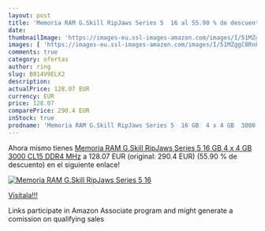 ```yaml
---
layout: post
title: 'Memoria RAM G.Skill RipJaws Series 5  16 al 55.90 % de descuento'
date: 
thumbnailImage: 'https://images-eu.ssl-images-amazon.com/images/I/51MZggC8RnL._SL200_.jpg'
images: [ 'https://images-eu.ssl-images-amazon.com/images/I/51MZggC8RnL._SL200_.jpg' ]
comments: true
category: ofertas
author: ring
slug: B014V9ELX2
description:
actualPrice: 128.07 EUR
currency: EUR
price: 128.07
comparePrice: 290.4 EUR
inStock: true
prodname: 'Memoria RAM G.Skill RipJaws Series 5  16 GB  4 x 4 GB  3000 CL15 DDR4  MHz'
---
```


Ahora mismo tienes [Memoria RAM G.Skill RipJaws Series 5  16 GB  4 x 4 GB  3000 CL15 DDR4  MHz](https://www.amazon.es/dp/B014V9ELX2/?tag=tolees-21) a 128.07 EUR (original: 290.4 EUR) (55.90 %  de descuento) en el siguiente enlace!

[![Memoria RAM G.Skill RipJaws Series 5  16](https://images-eu.ssl-images-amazon.com/images/I/51MZggC8RnL._SL200_.jpg)](https://www.amazon.es/dp/B014V9ELX2/?tag=tolees-21)

[Visítala!!!](https://www.amazon.es/dp/B014V9ELX2/?tag=tolees-21)

Links participate in Amazon Associate program and might generate a comission on qualifying sales
